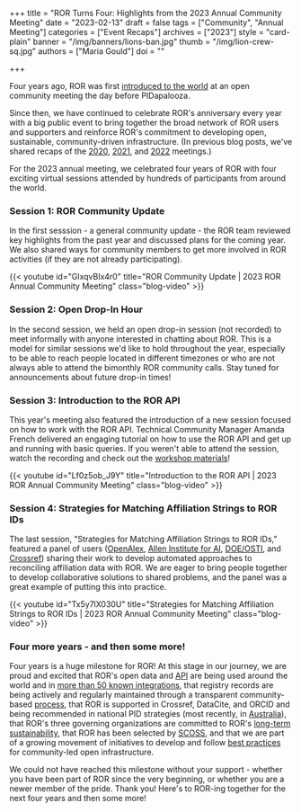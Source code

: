 +++
title = "ROR Turns Four: Highlights from the 2023 Annual Community Meeting"
date = "2023-02-13"
draft = false
tags = ["Community", "Annual Meeting"]
categories = ["Event Recaps"]
archives = ["2023"]
style = "card-plain"
banner = "/img/banners/lions-ban.jpg"
thumb = "/img/lion-crew-sq.jpg"
authors = ["Maria Gould"]
doi = ""

+++

Four years ago, ROR was first [introduced to the world](/blog/2019-02-10-announcing-first-ror-prototype) at an open community meeting the day before PIDapalooza. 

Since then, we have continued to celebrate ROR's anniversary every year with a big public event to bring together the broad network of ROR users and supporters and reinforce ROR's commitment to developing open, sustainable, community-driven infrastructure. (In previous blog posts, we've shared recaps of the [2020](/blog/2020-02-10-ror-ing-in-portugal), [2021](/blog/2021-02-03-ror-annual-meeting), and [2022](/blog/2022-02-14-new-year-at-ror) meetings.)  

For the 2023 annual meeting, we celebrated four years of ROR with four exciting virtual sessions attended by hundreds of participants from around the world. 

### Session 1: ROR Community Update

In the first sesssion - a general community update - the ROR team reviewed key highlights from the past year and discussed plans for the coming year. We also shared ways for community members to get more involved in ROR activities (if they are not already participating). 

{{< youtube id="GIxqvBIx4r0" title="ROR Community Update | 2023 ROR Annual Community Meeting" class="blog-video" >}}


### Session 2: Open Drop-In Hour

In the second session, we held an open drop-in session (not recorded) to meet informally with anyone interested in chatting about ROR. This is a model for similar sessions we'd like to hold throughout the year, especially to be able to reach people located in different timezones or who are not always able to attend the bimonthly ROR community calls. Stay tuned for announcements about future drop-in times!


### Session 3: Introduction to the ROR API

This year's meeting also featured the introduction of a new session focused on how to work with the ROR API. Technical Community Manager Amanda French delivered an engaging tutorial on how to use the ROR API and get up and running with basic queries. If you weren't able to attend the session, watch the recording and check out the [workshop materials](/tutorials/intro-ror-api)!

{{< youtube id="Lf0z5ob_J9Y" title="Introduction to the ROR API | 2023 ROR Annual Community Meeting" class="blog-video" >}}


### Session 4: Strategies for Matching Affiliation Strings to ROR IDs

The last session, "Strategies for Matching Affiliation Strings to ROR IDs," featured a panel of users ([OpenAlex](https://openalex.org), [Allen Institute for AI](https://allenai.org/), [DOE/OSTI](https://www.osti.gov/), and [Crossref](https://www.crossref.org)) sharing their work to develop automated approaches to reconciling affiliation data with ROR. We are eager to bring people together to develop collaborative solutions to shared problems, and the panel was a great example of putting this into practice.

{{< youtube id="Tx5y7lX030U" title="Strategies for Matching Affiliation Strings to ROR IDs | 2023 ROR Annual Community Meeting" class="blog-video" >}}


### Four more years - and then some more! 

Four years is a huge milestone for ROR! At this stage in our journey, we are proud and excited that ROR's open data and [API](https://ror.readme.io/docs/rest-api) are being used around the world and in [more than 50 known integrations](/community#adopters), that registry records are being actively and regularly maintained through a transparent community-based [process](/registry), that ROR is supported in Crossref, DataCite, and ORCID and being recommended in national PID strategies (most recently, in [Australia](https://ardc.edu.au/article/strategic-investment-in-identifiers-could-save-24-million-and-38000-person-days-per-year/)), that ROR's three governing organizations are committed to ROR's [long-term sustainability](/blog/2022-10-10-strengthening-sustainability), that ROR has been selected by [SCOSS](https://scoss.org), and that we are part of a growing movement of initiatives to develop and follow [best practices](https://openscholarlyinfrastructure.org) for community-led open infrastructure. 

We could not have reached this milestone without your support - whether you have been part of ROR since the very beginning, or whether you are a newer member of the pride. Thank you! Here's to ROR-ing together for the next four years and then some more! 